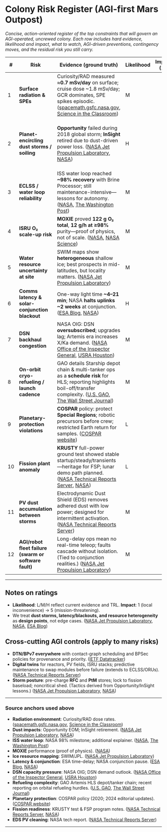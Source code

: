 # Colony Risk Register (AGI-first Mars Outpost)

*Concise, action-oriented register of the top constraints that will govern an AGI-operated, uncrewed colony. Each row includes hard evidence, likelihood and impact, what to watch, AGI-driven preventions, contingency moves, and the residual risk you still carry.*

| #  | Risk                                                  | Evidence (ground truth)                                                                                                                                                                | Likelihood | Impact (1–5) | Early warnings / telemetry                                           | AGI preventive controls                                                                                          | Contingency & recovery                                                               | Residual risk                                                       |
| -- | ----------------------------------------------------- | -------------------------------------------------------------------------------------------------------------------------------------------------------------------------------------- | ---------- | -----------: | -------------------------------------------------------------------- | ---------------------------------------------------------------------------------------------------------------- | ------------------------------------------------------------------------------------ | ------------------------------------------------------------------- |
| 1  | **Surface radiation & SPEs**                          | Curiosity/RAD measured ≈**0.7 mSv/day** on surface; cruise dose \~1.8 mSv/day; GCR dominates, SPE spikes episodic. ([spacemath.gsfc.nasa.gov][1], [Science in the Classroom][2])       | M          |            5 | RAD dosimetry trends, Forbush decreases, space-weather alerts        | Dose-budgeting in layout (water/hydrogel/PE walls, regolith berms), task scheduling vs. dose forecast            | Shelter-in-place profiles; pause noncritical work; route bots to shielded vaults     | **High** for humans long-term (mass sets floor); **Low** for robots |
| 2  | **Planet-encircling dust storms / soiling**           | **Opportunity** failed during 2018 global storm; **InSight** retired due to dust-driven power loss. ([NASA Jet Propulsion Laboratory][3], [NASA][4])                                   | H          |            5 | Opacity (τ) from skycams/LIDAR; PV I-V curves, array soiling sensors | Hybrid baseload (**fission**) + oversize PV; scheduled electrodynamic PV cleaning; pre-storm charging of storage | Enter “black-sky” power plan; shed noncritical loads; extend RFC/PtM runtime         | **Medium** (weeks-long deficits recur)                              |
| 3  | **ECLSS / water loop reliability**                    | ISS water loop reached **\~98% recovery** with Brine Processor; still maintenance-intensive—lessons for autonomy. ([NASA][5], [The Washington Post][6])                                | M          |            5 | Pump ΔP, TOC, conductivity, ORU health; leak rate                    | Predictive maintenance; hot-spare pumps/valves; ORUs printable or stocked; chemistry control                     | Isolate failing branch; switch to hot-spare rack; throttle demand                    | **Medium** until multi-year MTBF is proven in situ                  |
| 4  | **ISRU O₂ scale-up risk**                             | **MOXIE** proved **122 g O₂ total**, **12 g/h at ≥98%** purity—proof of physics, not of scale. ([NASA][7], [NASA Science][8])                                                          | M          |            5 | Stack voltage/efficiency; CO₂ intake; catalyst temps                 | N+1 stacks; stack rotation; thermal-load scheduling; inline purity QA                                            | Fall back to stockpiled LOX; reprioritize loads; scale Sabatier-SOEC                 | **Medium** (engineering scale-up, not science)                      |
| 5  | **Water resource uncertainty at site**                | SWIM maps show **heterogeneous** shallow ice; best prospects in mid-latitudes, but locality matters. ([NASA Jet Propulsion Laboratory][9])                                             | M          |            5 | Drill yields; wellhead temps; brine chemistry                        | Multi-well prospecting; GPR/radar site scans; adaptive wellfield planning                                        | Mobile RO/thermal trucks; relocate well pads; truck in ice from secondary pit        | **Medium** (can relocate, costs time/energy)                        |
| 6  | **Comms latency & solar-conjunction blackout**        | One-way light time **\~4–21 min**; NASA **halts uplinks \~2 weeks** at conjunction. ([ESA Blog][10], [NASA][11])                                                                       | H          |            4 | DSN schedule; geometry forecasts; bit-error spikes                   | **DTN/BPv7** contact-plan ops; pre-loaded activity bundles; autonomy gating                                      | Store-and-forward; safe-mode trees; postpone time-sensitive ops                      | **Low** (with autonomy); blackouts are unavoidable                  |
| 7  | **DSN backhaul congestion**                           | NASA OIG: DSN **oversubscribed**; upgrades lag; Artemis era increases X/Ka demand. ([NASA Office of the Inspector General][12], [USRA Houston][13])                                    | M          |            3 | Missed downlink windows; queue growth                                | Ka-band efficient coding; opportunistic optical downlinks; adaptive prioritization                               | Cache science; replan contacts; use relay crosslinks                                 | **Low-Medium** (ops nuisance more than survival)                    |
| 8  | **On-orbit cryo-refueling / launch cadence**          | GAO details Starship depot chain & multi-tanker ops as a **schedule risk** for HLS; reporting highlights boil-off/transfer complexity. ([U.S. GAO][14], [The Wall Street Journal][15]) | M          |            4 | Depot prop mass vs. boil-off; tanker launch slips                    | AGI solves tanker cadence & windowing; thermal management & fast-transfer profiles                               | Downscope cargo; slip window; prioritize critical spares/consumables                 | **Medium** (program pacing item)                                    |
| 9  | **Planetary-protection violations**                   | **COSPAR** policy: protect **Special Regions**; robotic precursors before crew; restricted Earth return for samples. ([COSPAR website][16])                                            | L          |            4 | Bio-burden assays; breach sensors; audit logs                        | Sterility chain-of-custody; geofenced keep-outs; sealed bio-labs; full DTN audit                                 | Halt ops; sterilize/entomb; route reviews with PP boards                             | **Low** (policy-driven gates, not physics)                          |
| 10 | **Fission plant anomaly**                             | **KRUSTY** full-power ground test showed stable startup/steady/transients—heritage for FSP; lunar demo path planned. ([NASA Technical Reports Server][17], [NASA][18])                 | L          |            5 | Reactor temps, Stirling metrics, neutron flux                        | Passive-safe design; N+1 units; radiator dust-control; vibration/health twins                                    | Islanded microgrid; cold-restart scripts; swap to spare unit                         | **Low-Medium** (rare but mission-critical)                          |
| 11 | **PV dust accumulation between storms**               | Electrodynamic Dust Shield (EDS) removes adhered dust with low power; designed for intermittent activation. ([NASA Technical Reports Server][19])                                      | M          |            3 | Soiling ratio drop; cleaning cycle efficacy                          | EDS + tilt/shake cycles; anti-static coatings; cleaning when surplus power                                       | Rotate arrays; mobile brushers as last resort                                        | **Low-Medium** (tech mitigates most day-to-day loss)                |
| 12 | **AGI/robot fleet failure (swarm or software fault)** | Long-delay ops mean no real-time teleop; faults cascade without isolation. (Tied to conjunction realities.) ([NASA Jet Propulsion Laboratory][20])                                     | M          |            5 | Fault-tree alarms; network partitions; unexplained energy swings     | Partitioned safety controllers; watchdogs; canary assets; staged rollouts                                        | Revert to safe plans; progressive restart; human-in-the-loop review post-conjunction | **Medium** (engineering/process discipline is key)                  |

---

## Notes on ratings

* **Likelihood**: L/M/H reflect current evidence and TRL. **Impact**: 1 (local inconvenience) → 5 (mission-threatening).
* We treat **dust storms, latency/blackouts, and resource heterogeneity** as **design points**, not edge cases. ([NASA Jet Propulsion Laboratory][3], [NASA][4], [ESA Blog][10])

## Cross-cutting AGI controls (apply to many risks)

* **DTN/BPv7 everywhere** with contact-graph scheduling and BPSec policies for provenance and priority. ([IETF Datatracker][21])
* **Digital twins** for reactors, PV fields, ISRU stacks; predictive maintenance to swap modules before failure (extends to ECLSS/ORUs). ([NASA Technical Reports Server][17])
* **Storm posture**: pre-charge **RFC** and **PtM** stores; lock to fission baseload; noncritical shed. (Tactics derived from Opportunity/InSight lessons.) ([NASA Jet Propulsion Laboratory][3], [NASA][4])

---

### Source anchors used above

* **Radiation environment**: Curiosity/RAD dose rates. ([spacemath.gsfc.nasa.gov][1], [Science in the Classroom][2])
* **Dust impacts**: Opportunity EOM; InSight retirement. ([NASA Jet Propulsion Laboratory][3], [NASA][4])
* **ISS water loop**: NASA 98% milestone; additional explainer. ([NASA][5], [The Washington Post][6])
* **MOXIE** performance (proof of physics). ([NASA][7])
* **Ice resource mapping**: SWIM/JPL. ([NASA Jet Propulsion Laboratory][9])
* **Latency & conjunction**: ESA time-delay; NASA conjunction pause. ([ESA Blog][10], [NASA][11])
* **DSN capacity pressure**: NASA OIG; DSN demand outlook. ([NASA Office of the Inspector General][12], [USRA Houston][13])
* **Refueling complexity**: GAO Artemis HLS depot/tanker chain; recent reporting on orbital refueling hurdles. ([U.S. GAO][14], [The Wall Street Journal][15])
* **Planetary protection**: COSPAR policy (2020; 2024 editorial updates). ([COSPAR website][16])
* **Fission readiness**: KRUSTY test & FSP program notes. ([NASA Technical Reports Server][17], [NASA][18])
* **EDS PV cleaning**: NASA tech report. ([NASA Technical Reports Server][19])

---

[1]: https://spacemath.gsfc.nasa.gov/weekly/10Page74.pdf?utm_source=chatgpt.com "Radiation Levels on the Surface of Mars"
[2]: https://www.scienceintheclassroom.org/research-papers/curiosity-tells-all-about-mars-radiation-environment?utm_source=chatgpt.com "Curiosity tells all about Mars' radiation environment"
[3]: https://www.jpl.nasa.gov/news/nasas-opportunity-rover-mission-on-mars-comes-to-end/?utm_source=chatgpt.com "NASA's Opportunity Rover Mission on Mars Comes to End"
[4]: https://www.nasa.gov/missions/insight/nasa-mars-orbiter-spots-retired-insight-lander-to-study-dust-movement/?utm_source=chatgpt.com "NASA Mars Orbiter Spots Retired InSight Lander to Study ..."
[5]: https://www.nasa.gov/missions/station/iss-research/nasa-achieves-water-recovery-milestone-on-international-space-station/?utm_source=chatgpt.com "NASA Achieves Water Recovery Milestone on ..."
[6]: https://www.washingtonpost.com/science/2025/07/26/nasa-water-recovery-astronauts/?utm_source=chatgpt.com "Astronauts need clean water. That's an engineering challenge."
[7]: https://www.nasa.gov/missions/mars-2020-perseverance/perseverance-rover/nasas-oxygen-generating-experiment-moxie-completes-mars-mission/?utm_source=chatgpt.com "NASA's Oxygen-Generating Experiment MOXIE Completes ..."
[8]: https://science.nasa.gov/resource/the-sound-of-moxie-at-work-on-mars/?utm_source=chatgpt.com "The Sound of MOXIE at Work on Mars"
[9]: https://www.jpl.nasa.gov/news/nasa-is-locating-ice-on-mars-with-this-new-map/?utm_source=chatgpt.com "NASA Is Locating Ice on Mars With This New Map"
[10]: https://blogs.esa.int/mex/2012/08/05/time-delay-between-mars-and-earth/?utm_source=chatgpt.com "Time delay between Mars and Earth - ESA's blogs"
[11]: https://www.nasa.gov/solar-system/planets/mars/nasas-mars-fleet-will-still-conduct-science-while-lying-low/?utm_source=chatgpt.com "NASA's Mars Fleet Will Still Conduct Science While Lying ..."
[12]: https://oig.nasa.gov/wp-content/uploads/2023/12/ig-23-016.pdf?utm_source=chatgpt.com "Audit of NASA's Deep Space Network"
[13]: https://www.hou.usra.edu/meetings/OPAGMay2023/presentations/1100_Baldwin.pdf?utm_source=chatgpt.com "Deep Space Network (DSN) Update Outer Planets ..."
[14]: https://www.gao.gov/assets/d24106256.pdf?utm_source=chatgpt.com "NASA ARTEMIS PROGRAMS: Crewed Moon Landing ..."
[15]: https://www.wsj.com/science/space-astronomy/space-fueling-station-musk-bezos-451c8760?utm_source=chatgpt.com "Getting to the Moon or Mars? Musk and Bezos Tackle Space Travel's Refueling Problem"
[16]: https://cosparhq.cnes.fr/assets/uploads/2020/07/PPPolicyJune-2020_Final_Web.pdf?utm_source=chatgpt.com "COSPAR Policy on Planetary Protection"
[17]: https://ntrs.nasa.gov/api/citations/20180007389/downloads/20180007389.pdf?utm_source=chatgpt.com "Kilopower Reactor Using Stirling TechnologY (KRUSTY) ..."
[18]: https://www.nasa.gov/space-technology-mission-directorate/tdm/fission-surface-power/?utm_source=chatgpt.com "Fission Surface Power"
[19]: https://ntrs.nasa.gov/api/citations/20120003264/downloads/20120003264.pdf?utm_source=chatgpt.com "electrodynamic dust shield for solar panels on mars."
[20]: https://www.jpl.nasa.gov/news/whats-mars-solar-conjunction-and-why-does-it-matter/?utm_source=chatgpt.com "What's Mars Solar Conjunction, and Why Does It Matter?"
[21]: https://datatracker.ietf.org/doc/rfc9171/?utm_source=chatgpt.com "RFC 9171 - Bundle Protocol Version 7"
